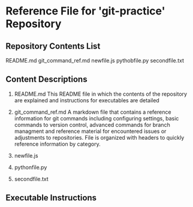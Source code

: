 # Reference File for 'git-practice' Repository

## Repository Contents List

README.md
git_command_ref.md
newfile.js
pythobfile.py
secondfile.txt

## Content Descriptions

1. README.md
This README file in which the contents of the repository are explained and instructions for executables are detailed

2. git_command_ref.md
A markdown file that contains a reference information for git commands including configuring settings, basic commands to version control, advanced commands for branch managment and reference material for encountered issues or adjustments to repositories.  File is organized with headers to quickly reference information by category.

3. newfile.js

4. pythonfile.py

5. secondfile.txt

## Executable Instructions

